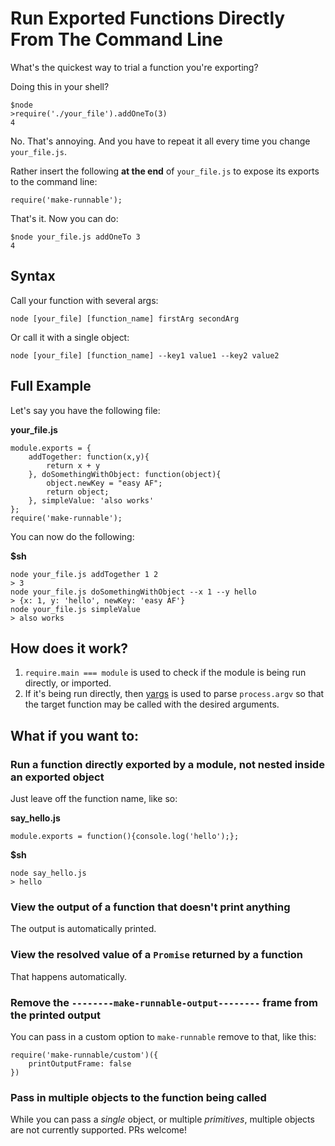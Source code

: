 # Run Exported Functions Directly From The Command Line

What's the quickest way to trial a function you're exporting? 

Doing this in your shell?

    $node
    >require('./your_file').addOneTo(3)
    4

No. That's annoying. And you have to repeat it all every time you change `your_file.js`. 

Rather insert the following **__at the end__** of `your_file.js` to expose its exports to the command line:

    require('make-runnable');

That's it. Now you can do:

    $node your_file.js addOneTo 3
    4


## Syntax

Call your function with several args:

    node [your_file] [function_name] firstArg secondArg 
    
Or call it with a single object:

    node [your_file] [function_name] --key1 value1 --key2 value2 
    
    
## Full Example

Let's say you have the following file:

**your_file.js**

    module.exports = {
        addTogether: function(x,y){
            return x + y
        }, doSomethingWithObject: function(object){
            object.newKey = "easy AF";
            return object;
        }, simpleValue: 'also works'
    };
    require('make-runnable');

You can now do the following:

**$sh**

    node your_file.js addTogether 1 2
    > 3
    node your_file.js doSomethingWithObject --x 1 --y hello
    > {x: 1, y: 'hello', newKey: 'easy AF'}
    node your_file.js simpleValue
    > also works

## How does it work?

1. `require.main === module` is used to check if the module is being run directly, or imported.
2. If it's being run directly, then [yargs](https://www.npmjs.com/package/yargs) is used to parse `process.argv` so that the target function may be called with the desired arguments.

## What if you want to:

### Run a function directly exported by a module, not nested inside an exported object

Just leave off the function name, like so:

**say_hello.js**

    module.exports = function(){console.log('hello');};

**$sh**

    node say_hello.js
    > hello

### View the output of a function that doesn't print anything

The output is automatically printed.

### View the resolved value of a `Promise` returned by a function

That happens automatically.

### Remove the `--------make-runnable-output--------` frame from the printed output

You can pass in a custom option to `make-runnable` remove to that, like this:
```
require('make-runnable/custom')({
    printOutputFrame: false
})
```

### Pass in multiple objects to the function being called

While you can pass a *single* object, or multiple *primitives*, multiple objects are not currently supported. PRs welcome!
